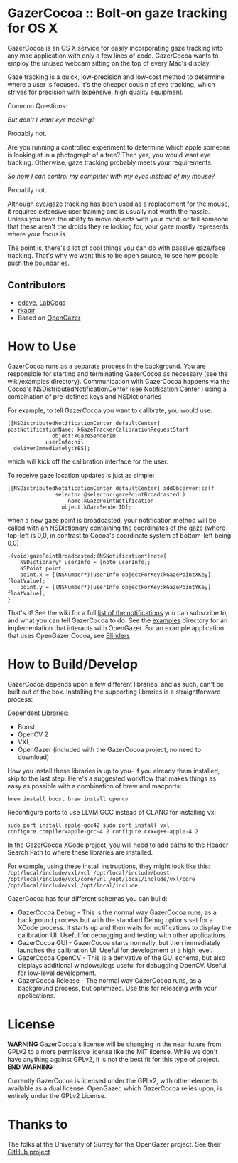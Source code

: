 GazerCocoa :: Bolt-on gaze tracking for OS X
=================================================

GazerCocoa is an OS X service for easily incorporating gaze tracking into any mac application with only a few lines of code. GazerCocoa wants to employ the unused webcam sitting on the top of every Mac's display.

Gaze tracking is a quick, low-precision and low-cost method to determine where a user is focused. It's the cheaper cousin of eye tracking, which strives for precision with expensive, high quality equipment.

Common Questions:

_But don't I want eye tracking?_

Probably not.

Are you running a controlled experiment to determine which apple someone is looking at in a photograph of a tree? Then yes, you would want eye tracking. Otherwise, gaze tracking probably meets your requirements.

_So now I can control my computer with my eyes instead of my mouse?_

Probably not.

Although eye/gaze tracking has been used as a replacement for the mouse, it requires extensive user training and is usually not worth the hassle. Unless you have the ability to move objects with your mind, or tell someone that these aren't the droids they're looking for, your gaze mostly represents where your focus is.

The point is, there's a lot of cool things you can do with passive gaze/face tracking. That's why we want this to be open source, to see how people push the boundaries.

Contributors
------------------------------
* [edave](https://github.com/edave), [LabCogs](http://www.labcogs.com)
* [rkabir](https://github.com/rkabir)
* Based on [OpenGazer](https://github.com/OpenGazer/OpenGazer)

How to Use
=================================================

GazerCocoa runs as a separate process in the background. You are responsible for starting and terminating GazerCocoa as necessary (see the wiki/examples directory). Communication with GazerCocoa happens via the Cocoa's NSDistributedNotificationCenter (see [Notification Center](http://developer.apple.com/library/mac/#documentation/Cocoa/Conceptual/Notifications/Articles/NotificationCenters.html) ) using a combination of pre-defined keys and NSDictionaries

For example, to tell GazerCocoa you want to calibrate, you would use:

```
[[NSDistributedNotificationCenter defaultCenter] 
postNotificationName: kGazeTrackerCalibrationRequestStart 
              object:kGazeSenderID
            userInfo:nil
  deliverImmediately:YES];
```

which will kick off the calibration interface for the user.

To receive gaze location updates is just as simple:

```
[[NSDistributedNotificationCenter defaultCenter] addObserver:self
               selector:@selector(gazePointBroadcasted:)
                   name:kGazePointNotification
                 object:kGazeSenderID];
```

when a new gaze point is broadcasted, your notification method will be called with an NSDictionary containing the coordinates of the gaze (where top-left is 0,0, in contrast to Cocoa's coordinate system of bottom-left being 0,0)

```
-(void)gazePointBroadcasted:(NSNotification*)note{
    NSDictionary* userInfo = [note userInfo];
    NSPoint point;
    point.x = [(NSNumber*)[userInfo objectForKey:kGazePointXKey] floatValue];
    point.y = [(NSNumber*)[userInfo objectForKey:kGazePointYKey] floatValue];
}
```

That's it! See the wiki for a full [list of the notifications](https://github.com/edave/OpenGazer-Cocoa/wiki/Notifications) you can subscribe to, and what you can tell GazerCocoa to do. See the [examples](https://github.com/edave/OpenGazer-Cocoa/tree/master/examples) directory for an implementation that interacts with OpenGazer. For an example application that uses OpenGazer Cocoa, see [Blinders](http://labcogs.com/blinders)

How to Build/Develop
=================================================
GazerCocoa depends upon a few different libraries, and as such, can't be built out of the box. Installing the supporting libraries is a straightforward process:

Dependent Libraries:

* Boost
* OpenCV 2
* VXL
* OpenGazer (included with the GazerCocoa project, no need to download)

How you install these libraries is up to you- if you already them installed, skip to the last step. Here's a suggested workflow that makes things as easy as possible with a combination of brew and macports:

`brew install boost
brew install opencv
`

Reconfigure ports to use LLVM GCC instead of CLANG for installing vxl

`sudo port install apple-gcc42
sudo port install vxl configure.compiler=apple-gcc-4.2 configure.cxx=g++-apple-4.2
`

In the GazerCocoa XCode project, you will need to add paths to the Header Search Path to where these libraries are installed. 

For example, using these install instructions, they might look like this:
`/opt/local/include/vxl/vcl /opt/local/include/boost /opt/local/include/vxl/core/vnl /opt/local/include/vxl/core /opt/local/include/vxl /opt/local/include
`

GazerCocoa has four different schemas you can build:

* GazerCocoa Debug - This is the normal way GazerCocoa runs, as a background process but with the standard Debug options set for a XCode process. It starts up and then waits for notifications to display the calibration UI. Useful for debugging and testing with other applications.
* GazerCocoa GUI - GazerCocoa starts normally, but then immediately launches the calibration UI. Useful for development at a high level.
* GazerCocoa OpenCV - This is a derivative of the GUI schema, but also displays additional windows/logs useful for debugging OpenCV. Useful for low-level development.
* GazerCocoa Release - The normal way GazerCocoa runs, as a background process, but optimized. Use this for releasing with your applications.

License
=================================================
**WARNING**
GazerCocoa's license will be changing in the near future from GPLv2 to a more permissive license like the MIT license. While we don't have anything against GPLv2, it is not the best fit for this type of project.
**END WARNING**

Currently GazerCocoa is licensed under the GPLv2, with other elements available as a dual license. OpenGazer, which GazerCocoa relies upon, is entirely under the GPLv2 License.

Thanks to
=================================================
The folks at the University of Surrey for the OpenGazer project. See their [GitHub project](https://github.com/OpenGazer/OpenGazer)
